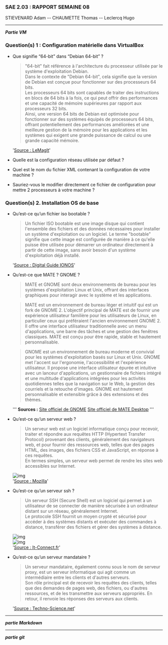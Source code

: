 ### SAE 2.03 : RAPPORT SEMAINE 08

STIEVENARD Adam -- CHAUMETTE Thomas -- Leclercq Hugo

---
**_Partie VM_**

### Question(s) 1 : Configuration matérielle dans VirtualBox 
* Que signifie “64-bit” dans “Debian 64-bit” ?
    
    > "64-bit" fait référence à l'architecture du processeur utilisée par le système d'exploitation Debian.  
    Dans le contexte de "Debian 64-bit", cela signifie que la version de Debian est conçue pour fonctionner sur des processeurs 64 bits.  
    Les processeurs 64 bits sont capables de traiter des instructions en blocs de 64 bits à la fois, ce qui peut offrir des performances et une capacité de mémoire supérieures par rapport aux processeurs 32 bits.  
    Ainsi, une version 64 bits de Debian est optimisée pour fonctionner sur des systèmes équipés de processeurs 64 bits, offrant potentiellement des performances améliorées et une meilleure gestion de la mémoire pour les applications et les systèmes qui exigent une grande puissance de calcul ou une grande capacité mémoire.
    
    '[Source : LeMagIt](https://www.lemagit.fr/definition/64-bits)'

* Quelle est la configuration réseau utilisée par défaut ?
* Quel est le nom du fichier XML contenant la configuration de votre machine ?
* Sauriez-vous le modifier directement ce fichier de configuration pour mettre 2 processeurs à votre machine ?

### Question(s) 2. Installation OS de base 
* Qu’est-ce qu’un fichier iso bootable ?

    > Un fichier ISO bootable est une image disque qui contient l'ensemble des fichiers et des données nécessaires pour installer un système d'exploitation ou un logiciel. Le terme "bootable" signifie que cette image est configurée de manière à ce qu'elle puisse être utilisée pour démarrer un ordinateur directement à partir de cette image, sans avoir besoin d'un système d'exploitation déjà installé.

    '[Source : Digital Guide IONOS](https://www.ionos.fr/digitalguide/serveur/know-how/quest-ce-quun-fichier-iso/)'

* Qu’est-ce que MATE ? GNOME ?

    
    > MATE et GNOME sont deux environnements de bureau pour les systèmes d'exploitation Linux et Unix, offrant des interfaces graphiques pour interagir avec le système et les applications.
    
    > MATE est un environnement de bureau léger et intuitif qui est un fork de GNOME 2. L'objectif principal de MATE est de fournir une expérience utilisateur familière pour les utilisateurs de Linux, en particulier ceux qui préféraient l'ancien environnement GNOME 2. Il offre une interface utilisateur traditionnelle avec un menu d'applications, une barre des tâches et une gestion des fenêtres classiques. MATE est conçu pour être rapide, stable et hautement personnalisable.
    
    > GNOME est un environnement de bureau moderne et convivial pour les systèmes d'exploitation basés sur Linux et Unix. GNOME met l'accent sur l'ergonomie, l'accessibilité et l'expérience utilisateur. Il propose une interface utilisateur épurée et intuitive avec un lanceur d'applications, un gestionnaire de fichiers intégré et une multitude d'applications intégrées pour les activités quotidiennes telles que la navigation sur le Web, la gestion des courriels et la retouche d'images. GNOME est hautement personnalisable et extensible grâce à des extensions et des thèmes.

    '''
    **Sources :**
    [Site officiel de GNOME](https://www.gnome.org/)
    [Site officiel de MATE Desktop](https://mate-desktop.org/)
    '''

* Qu’est-ce qu’un serveur web ?
    > Un serveur web est un logiciel informatique conçu pour recevoir, traiter et répondre aux requêtes HTTP (Hypertext Transfer Protocol) provenant des clients, généralement des navigateurs web, et pour fournir des ressources web, telles que des pages HTML, des images, des fichiers CSS et JavaScript, en réponse à ces requêtes.  
    En termes simples, un serveur web permet de rendre les sites web accessibles sur Internet.

    ![img]()  
    '[Source : Mozilla](https://developer.mozilla.org/fr/docs/Learn/Common_questions/Web_mechanics/What_is_a_web_server)'

* Qu’est-ce qu’un serveur ssh ?
    > Un serveur SSH (Secure Shell) est un logiciel qui permet à un utilisateur de se connecter de manière sécurisée à un ordinateur distant sur un réseau, généralement Internet.  
    Le protocole SSH fournit un moyen crypté et sécurisé pour accéder à des systèmes distants et exécuter des commandes à distance, transférer des fichiers et gérer des systèmes à distance.  

    ![img]()  
    ![img]()  
    '[Source : It-Connect.fr](https://www.it-connect.fr/chapitres/quest-ce-que-ssh/)'

* Qu’est-ce qu’un serveur mandataire ?
    > Un serveur mandataire, également connu sous le nom de serveur proxy, est un serveur informatique qui agit comme un intermédiaire entre les clients et d'autres serveurs.  
    Son rôle principal est de recevoir les requêtes des clients, telles que des demandes de pages web, des fichiers, ou d'autres ressources, et de les transmettre aux serveurs appropriés.  En retour, il renvoie les réponses des serveurs aux clients.  
    
    '[Source : Techno-Science.net](https://www.techno-science.net/definition/3812.html)'

---
**_partie Markdown_**

---
**_partie git_**
